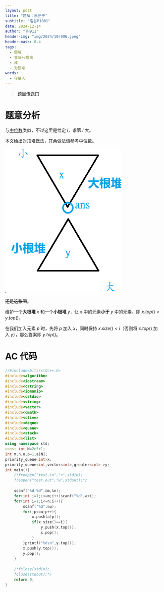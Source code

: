 ```yaml
---
layout: post
title: "题解：黑匣子"
subtitle: "洛谷P1801"
date: 2024-12-14
author: "TH911"
header-img: "img/2024/10/006.jpeg"
header-mask: 0.4
tags:
  - 题解
  - 普及+/提高
  - 堆
  - 对顶堆
words:
  - 守墓人
---
```


>  [题目传送门](https://www.luogu.com.cn/problem/P1801)

# 题意分析

与[中位数](/2024/12/14/2/)类似，不过这里是给定 $i$，求第 $i$ 大。

本文给出对顶堆做法，其余做法请参考中位数。

![](/img/2024/12/007.png)

~~还是这张图~~。

维护一个**大根堆** $x$ 和一个**小根堆** $y$，让 $x$ 中的元素**小于** $y$ 中的元素，即 $x.top()<y.top()$。

在我们加入元素 $p$ 时，先将 $p$ 加入 $x$，同时保持 $x.size()<i$（否则将 $x.top()$ 加入 $y$），那么答案即 $y.top()$。

# AC 代码

```cpp
//#include<bits/stdc++.h>
#include<algorithm>
#include<iostream>
#include<cstring>
#include<iomanip>
#include<cstdio>
#include<string>
#include<vector>
#include<cmath>
#include<ctime>
#include<deque>
#include<queue>
#include<stack>
#include<list>
using namespace std;
const int N=2e5+1;
int m,n,u,p=1,a[N];
priority_queue<int>x;
priority_queue<int,vector<int>,greater<int> >y;
int main(){
	/*freopen("test.in","r",stdin);
	freopen("test.out","w",stdout);*/
	
	scanf("%d %d",&m,&n);
	for(int i=1;i<=m;i++)scanf("%d",a+i);
	for(int i=1;i<=n;i++){
		scanf("%d",&u);
		for(;p<=u;p++){
			x.push(a[p]);
			if(x.size()==i){
				y.push(x.top());
				x.pop();
			}
		}printf("%d\n",y.top());
		x.push(y.top());
		y.pop();
	}
	
	/*fclose(stdin);
	fclose(stdout);*/
	return 0;
}
```

